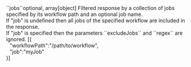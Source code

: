 <tr><td>``jobs``</td><td>optional, array[object]</td>
<td>Filtered response by a collection of jobs specified by its workflow path and an optional job name.<br/>
If "job" is undefined then all jobs of the specified workflow are included in the response.<br/>
If "job" is specified then the parameters ``excludeJobs`` and ``regex`` are ignored.</td>
<td> [{
  <div style="padding-left:10px;">"workflowPath":"/path/to/workflow",</div>
  <div style="padding-left:10px;">"job":"myJob"</div>
  }]</td>
<td></td>
</tr>
